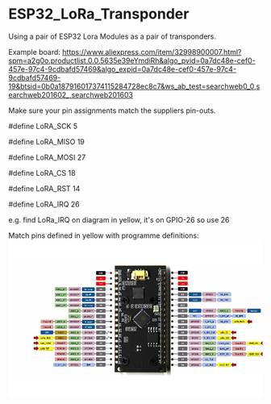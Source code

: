 # ESP32_LoRa_Transponder
Using a pair of ESP32 Lora Modules as a pair of transponders.

Example board: https://www.aliexpress.com/item/32998900007.html?spm=a2g0o.productlist.0.0.5635e39eYmdiRh&algo_pvid=0a7dc48e-cef0-457e-97c4-9cdbafd57469&algo_expid=0a7dc48e-cef0-457e-97c4-9cdbafd57469-19&btsid=0b0a187916017374115284728ec8c7&ws_ab_test=searchweb0_0,searchweb201602_,searchweb201603

Make sure your pin assignments match the suppliers pin-outs.

#define LoRA_SCK   5

#define LoRA_MISO 19

#define LoRA_MOSI 27

#define LoRA_CS   18

#define LoRA_RST  14

#define LoRA_IRQ  26

e.g. find LoRa_IRQ on diagram in yellow, it's on GPIO-26 so use 26

Match pins defined in yellow with programme definitions:
![alt_text, width="200"](/ESP32_LORA.jpg)
